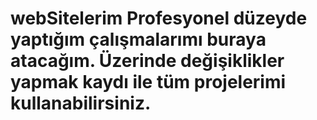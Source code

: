 # webSitelerim Profesyonel düzeyde yaptığım çalışmalarımı buraya atacağım. Üzerinde değişiklikler yapmak kaydı ile tüm projelerimi kullanabilirsiniz.
